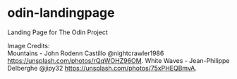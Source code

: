 # odin-landingpage
Landing Page for The Odin Project
  
Image Credits:  
Mountains - John Rodenn Castillo @nightcrawler1986 https://unsplash.com/photos/rQqWOHZ96OM. 
White Waves - Jean-Philippe Delberghe @jipy32 https://unsplash.com/photos/75xPHEQBmvA. 
